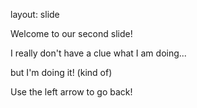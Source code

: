 layout: slide

Welcome to our second slide!

I really don't have a clue what I am doing... 

but I'm doing it! (kind of)

Use the left arrow to go back!
